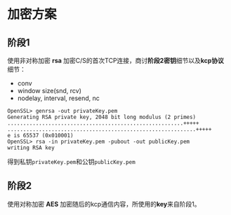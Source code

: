 # 加密方案
## 阶段1 
使用非对称加密 **rsa** 加密C/S的首次TCP连接，商讨**阶段2密钥**细节以及**kcp协议**细节：
- conv
- window size(snd, rcv)
- nodelay, interval, resend, nc
```shell
OpenSSL> genrsa -out privateKey.pem
Generating RSA private key, 2048 bit long modulus (2 primes)
........................................................+++++
............................................................+++++
e is 65537 (0x010001)
OpenSSL> rsa -in privateKey.pem -pubout -out publicKey.pem
writing RSA key
```
得到私钥`privateKey.pem`和公钥`publicKey.pem`
## 阶段2
使用对称加密 **AES** 加密随后的kcp通信内容，所使用的**key**来自阶段1。